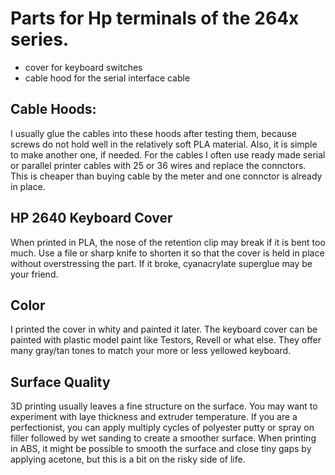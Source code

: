 <h1>Parts for Hp terminals of the 264x series.</h1>
<ul>
  <li>cover for keyboard switches</li>
  <li>cable hood for the serial interface cable</li>
</ul>

<h2>Cable Hoods:</h2>
I usually glue the cables into these hoods after testing them, because screws do not hold well in the relatively soft PLA material.
Also, it is simple to make another one, if needed. 
For the cables I often use ready made serial or parallel printer cables with 25 or 36 wires and replace the connctors.
This is cheaper than buying cable by the meter and one connctor is already in place.

<h2>HP 2640 Keyboard Cover</h2>
When printed in PLA, the nose of the retention clip may break if it is bent too much. 
Use a file or sharp knife to shorten it so that the cover is held in place without overstressing the part.
If it broke, cyanacrylate superglue may be your friend.

<h2>Color</h2>
I printed the cover in whity and painted it later.
The keyboard cover can be painted with plastic model paint like Testors, Revell or what else. 
They offer many gray/tan tones to match your more or less yellowed keyboard.

<h2>Surface Quality</h2>
3D printing usually leaves a fine structure on the surface. You may want to experiment with laye thickness and extruder temperature.
If you are a perfectionist, you can apply multiply cycles of polyester putty or spray on filler followed by wet sanding to create a smoother surface.
When printing in ABS, it might be possible to smooth the surface and close tiny gaps by applying acetone, but this is a bit on the risky side of life.
